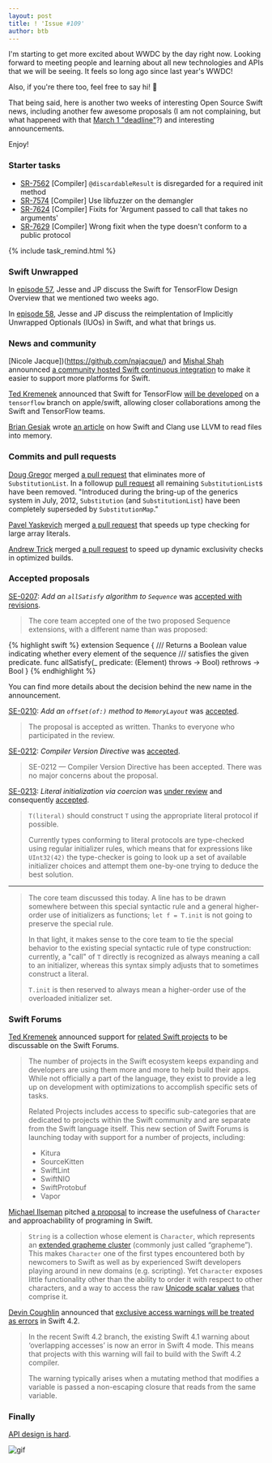 ```yaml
---
layout: post
title: ! 'Issue #109'
author: btb
---
```


I'm starting to get more excited about WWDC by the day right now. Looking forward to meeting people and learning about all new technologies and APIs that we will be seeing. It feels so long ago since last year's WWDC!

Also, if you're there too, feel free to say hi! 👋

That being said, here is another two weeks of interesting Open Source Swift news, including another few awesome proposals (I am not complaining, but what happened with that [March 1 "deadline"](https://github.com/apple/swift-evolution#evolution-process-for-swift-5)?) and interesting announcements.

Enjoy!

<!--excerpt-->

### Starter tasks

- [SR-7562](https://bugs.swift.org/browse/SR-7562) [Compiler] `@discardableResult` is disregarded for a required init method
- [SR-7574](https://bugs.swift.org/browse/SR-7574) [Compiler] Use libfuzzer on the demangler
- [SR-7624](https://bugs.swift.org/browse/SR-7624) [Compiler] Fixits for 'Argument passed to call that takes no arguments'
- [SR-7629](https://bugs.swift.org/browse/SR-7629) [Compiler] Wrong fixit when the type doesn't conform to a public protocol

{% include task_remind.html %}

### Swift Unwrapped

In [episode 57](https://spec.fm/podcasts/swift-unwrapped/141585), Jesse and JP discuss the Swift for TensorFlow Design Overview that we mentioned two weeks ago.

In [episode 58](https://spec.fm/podcasts/swift-unwrapped/144196), Jesse and JP discuss the reimplentation of Implicitly Unwrapped Optionals (IUOs) in Swift, and what that brings us.

### News and community

[Nicole Jacque])(https://github.com/najacque/) and [Mishal Shah](https://twitter.com/mishaldshah/) announnced [a community hosted Swift continuous integration](https://twitter.com/SwiftLang/status/992166029613674497) to make it easier to support more platforms for Swift.

[Ted Kremenek](https://twitter.com/tkremenek) announced that Swift for TensorFlow [will be developed](https://forums.swift.org/t/swift-for-tensorflow-to-be-developed-on-tensorflow-branch-on-apple-swift-on-github/12595) on a `tensorflow` branch on apple/swift, allowing closer collaborations among the Swift and TensorFlow teams.

[Brian Gesiak](https://twitter.com/modocache) wrote [an article](https://modocache.io/llvm-memory-buffer) on how Swift and Clang use LLVM to read files into memory.

### Commits and pull requests

[Doug Gregor](https://github.com/DougGregor) merged [a pull request](https://github.com/apple/swift/pull/16563) that eliminates more of `SubstitutionList`. In a followup [pull request](https://github.com/apple/swift/pull/16568) all remaining `SubstitutionList`s have been removed. "Introduced during the bring-up of the generics system in July, 2012, `Substitution` (and `SubstitutionList`) have been completely superseded by `SubstitutionMap`."

[Pavel Yaskevich](https://github.com/xedin) merged [a pull request](https://github.com/apple/swift/pull/16560) that speeds up type checking for large array literals.

[Andrew Trick](https://github.com/atrick) merged [a pull request](https://github.com/apple/swift/pull/16595) to speed up dynamic exclusivity checks in optimized builds.

### Accepted proposals

[SE-0207](https://github.com/apple/swift-evolution/blob/master/proposals/0207-containsOnly.md): *Add an `allSatisfy` algorithm to `Sequence`* was [accepted with revisions](https://forums.swift.org/t/accepted-with-revision-se-0207-add-a-containsonly-algorithm-to-sequence/12062).

> The core team accepted one of the two proposed Sequence extensions, with a different name than was proposed:

{% highlight swift %}
extension Sequence {
  /// Returns a Boolean value indicating whether every element of the sequence
  /// satisfies the given predicate.
  func allSatisfy(_ predicate: (Element) throws -> Bool) rethrows -> Bool
}
{% endhighlight %}

You can find more details about the decision behind the new name in the announcement.

[SE-0210](https://github.com/apple/swift-evolution/blob/master/proposals/0210-key-path-offset.md): *Add an `offset(of:)` method to `MemoryLayout`* was [accepted](https://forums.swift.org/t/accepted-se-0210-add-an-offset-of-method-to-memorylayout/12531/2).

> The proposal is accepted as written. Thanks to everyone who participated in the review.

[SE-0212](https://github.com/apple/swift-evolution/blob/master/proposals/0212-compiler-version-directive.md): *Compiler Version Directive* was [accepted](https://forums.swift.org/t/accepted-se-0212-compiler-version-directive/12661).

> SE-0212 — Compiler Version Directive has been accepted. There was no major concerns about the proposal.

[SE-0213](https://github.com/apple/swift-evolution/blob/master/proposals/0213-literal-init-via-coercion.md): *Literal initialization via coercion* was [under review](https://forums.swift.org/t/se-0213-literal-initialization-via-coercion/12540) and consequently [accepted](https://forums.swift.org/t/se-0213-literal-initialization-via-coercion/12540/18).

> `T(literal)` should construct `T` using the appropriate literal protocol if possible.
>
> Currently types conforming to literal protocols are type-checked using regular initializer rules, which means that for expressions like `UInt32(42)` the type-checker is going to look up a set of available initializer choices and attempt them one-by-one trying to deduce the best solution.

---

> The core team discussed this today. A line has to be drawn somewhere between this special syntactic rule and a general higher-order use of initializers as functions; `let f = T.init` is not going to preserve the special rule.
>
> In that light, it makes sense to the core team to tie the special behavior to the existing special syntactic rule of type construction: currently, a "call" of `T` directly is recognized as always meaning a call to an initializer, whereas this syntax simply adjusts that to sometimes construct a literal.
>
> `T.init` is then reserved to always mean a higher-order use of the overloaded initializer set.

### Swift Forums

[Ted Kremenek](https://github.com/tkremenek/) announced support for [related Swift projects](https://swift.org/blog/related-projects/) to be discussable on the Swift Forums.

> The number of projects in the Swift ecosystem keeps expanding and developers are using them more and more to help build their apps. While not officially a part of the language, they exist to provide a leg up on development with optimizations to accomplish specific sets of tasks.
>
> Related Projects includes access to specific sub-categories that are dedicated to projects within the Swift community and are separate from the Swift language itself. This new section of Swift Forums is launching today with support for a number of projects, including:
>
> - Kitura
> - SourceKitten
> - SwiftLint
> - SwiftNIO
> - SwiftProtobuf
> - Vapor

[Michael Ilseman](https://github.com/milseman) pitched [a proposal](https://forums.swift.org/t/pitch-character-and-string-properties/11620) to increase the usefulness of `Character` and approachability of programing in Swift.

> `String` is a collection whose element is `Character`, which represents an [extended grapheme cluster](https://unicode.org/reports/tr29/#Grapheme_Cluster_Boundaries) (commonly just called “grapheme”). This makes `Character` one of the first types encountered both by newcomers to Swift as well as by experienced Swift developers playing around in new domains (e.g. scripting). Yet `Character` exposes little functionality other than the ability to order it with respect to other characters, and a way to access the raw [Unicode scalar values](https://unicode.org/glossary/#unicode_scalar_value) that comprise it.

[Devin Coughlin](https://github.com/devincoughlin) announced that [exclusive access warnings will be treated as errors](https://forums.swift.org/t/upgrading-exclusive-access-warning-to-be-an-error-in-swift-4-2/12704) in Swift 4.2.

> In the recent Swift 4.2 branch, the existing Swift 4.1 warning about ‘overlapping accesses’ is now an error in Swift 4 mode. This means that projects with this warning will fail to build with the Swift 4.2 compiler.
>
> The warning typically arises when a mutating method that modifies a variable is passed a non-escaping closure that reads from the same variable.

### Finally

[API design is hard](https://twitter.com/AirspeedSwift/status/996246070723133440).

![gif](https://camo.githubusercontent.com/071af844c09bcf65509e23de8516b251972c074e/68747470733a2f2f6d656469612e67697068792e636f6d2f6d656469612f54454f4546657679576c6558362f67697068792e676966)

